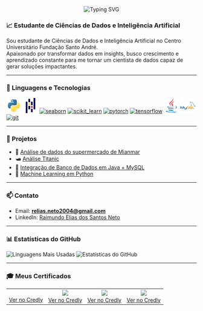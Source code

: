 <p align="center">
  <img src="https://readme-typing-svg.demolab.com?font=Fira+Code&pause=1000&color=00C2FF&center=true&vCenter=true&width=600&lines=Oie+,+eu+sou+o+Raimundo+Elias" alt="Typing SVG" />
</p>

<h3>📈 Estudante de Ciências de Dados e Inteligência Artificial</h3>

<p>
Sou estudante de Ciências de Dados e Inteligência Artificial no Centro Universitário Fundação Santo André.<br>
Apaixonado por transformar dados em insights, busco crescimento e aprendizado constante para me tornar um cientista de dados capaz de gerar soluções impactantes.
</p>

---

<h3>🚀 Linguagens e Tecnologias</h3>
<p>
<a href="https://www.python.org" target="_blank" rel="noreferrer"><img src="https://raw.githubusercontent.com/devicons/devicon/master/icons/python/python-original.svg" alt="python" width="40"/></a>
<a href="https://pandas.pydata.org/" target="_blank" rel="noreferrer"><img src="https://raw.githubusercontent.com/devicons/devicon/master/icons/pandas/pandas-original.svg" alt="pandas" width="40"/></a>
<a href="https://seaborn.pydata.org/" target="_blank" rel="noreferrer"><img src="https://seaborn.pydata.org/_images/logo-mark-lightbg.svg" alt="seaborn" width="40"/></a>
<a href="https://scikit-learn.org/" target="_blank" rel="noreferrer"><img src="https://upload.wikimedia.org/wikipedia/commons/0/05/Scikit_learn_logo_small.svg" alt="scikit_learn" width="40"/></a>
<a href="https://pytorch.org/" target="_blank" rel="noreferrer"><img src="https://www.vectorlogo.zone/logos/pytorch/pytorch-icon.svg" alt="pytorch" width="40"/></a>
<a href="https://www.tensorflow.org" target="_blank" rel="noreferrer"><img src="https://www.vectorlogo.zone/logos/tensorflow/tensorflow-icon.svg" alt="tensorflow" width="40"/></a>
<a href="https://www.java.com" target="_blank" rel="noreferrer"><img src="https://raw.githubusercontent.com/devicons/devicon/master/icons/java/java-original.svg" alt="java" width="40"/></a>
<a href="https://www.mysql.com/" target="_blank" rel="noreferrer"><img src="https://raw.githubusercontent.com/devicons/devicon/master/icons/mysql/mysql-original-wordmark.svg" alt="mysql" width="40"/></a>
<a href="https://git-scm.com/" target="_blank" rel="noreferrer"><img src="https://www.vectorlogo.zone/logos/git-scm/git-scm-icon.svg" alt="git" width="40"/></a>
</p>

---

### 🔭 Projetos
- 🛒 [Análise de dados do supermercado de Mianmar](https://github.com/Raimundo2004/An-lise-supermercado.git)  
- 🛥️ [Análise Titanic](https://github.com/Raimundo2004/An-lise-de-dados-com-a-base-de-dados-do-Titanic.git)  
- 🔢 [Integração de Banco de Dados em Java + MySQL](https://github.com/Raimundo2004/Java-com-BD.git)  
- 🤖 [Machine Learning em Python](https://github.com/Raimundo2004/ML.git)

---

### 📫 Contato
- Email: **relias.neto2004@gmail.com**  
- LinkedIn: [Raimundo Elias dos Santos Neto](https://www.linkedin.com/in/raimundo-elias-dos-santos-neto)

---

<h3>📊 Estatísticas do GitHub</h3>
<p>
<img src="https://github-readme-stats.vercel.app/api/top-langs/?username=raimundo2004&layout=compact&theme=tokyonight&include_all_commits=true" alt="Linguagens Mais Usadas" width="48%"/>
<img src="https://github-readme-stats.vercel.app/api?username=raimundo2004&show_icons=true&theme=tokyonight&include_all_commits=true" alt="Estatísticas do GitHub" width="48%"/>
</p>

---

<h3>🎓 Meus Certificados</h3>

<p>
<table>
<tr>
<td align="center">
<img src=""C:\Users\Marcelo Gonçalves\OneDrive - Fundacao Santo Andre\Área de Trabalho\Certificado\IBM\IBMDesign20250929-31-4qkble.pdf"" width="200"/><br>
<a href="https://www.credly.com/badges/3b8e8570-2649-4e90-ad79-cc8e7c84b8bb" target="_blank">Ver no Credly</a>
</td>
<td align="center">
<img src="certificados/certificado2.png" width="200"/><br>
<a href="https://www.credly.com/badges/3b8e8570-2649-4e90-ad79-cc8e7c84b8bb" target="_blank">Ver no Credly</a>
</td>
<td align="center">
<img src="certificados/certificado3.png" width="200"/><br>
<a href="https://www.credly.com/badges/3dc97af9-188f-4043-8bc0-ef9e58163bbb" target="_blank">Ver no Credly</a>
</td>
<td align="center">
<img src="certificados/certificado4.png" width="200"/><br>
<a href="https://www.credly.com/badges/9cba450e-057b-471a-9765-ba512a606a9b" target="_blank">Ver no Credly</a>
</td>
</tr>
</table>
</p>



